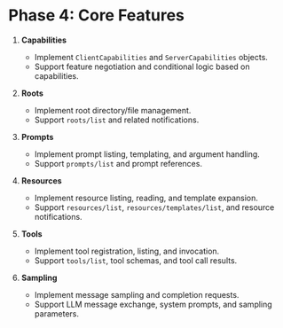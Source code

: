 # Phase 4: Core Features

1. **Capabilities**
   - Implement `ClientCapabilities` and `ServerCapabilities` objects.
   - Support feature negotiation and conditional logic based on capabilities.

2. **Roots**
   - Implement root directory/file management.
   - Support `roots/list` and related notifications.

3. **Prompts**
   - Implement prompt listing, templating, and argument handling.
   - Support `prompts/list` and prompt references.

4. **Resources**
   - Implement resource listing, reading, and template expansion.
   - Support `resources/list`, `resources/templates/list`, and resource notifications.

5. **Tools**
   - Implement tool registration, listing, and invocation.
   - Support `tools/list`, tool schemas, and tool call results.

6. **Sampling**
   - Implement message sampling and completion requests.
   - Support LLM message exchange, system prompts, and sampling parameters. 